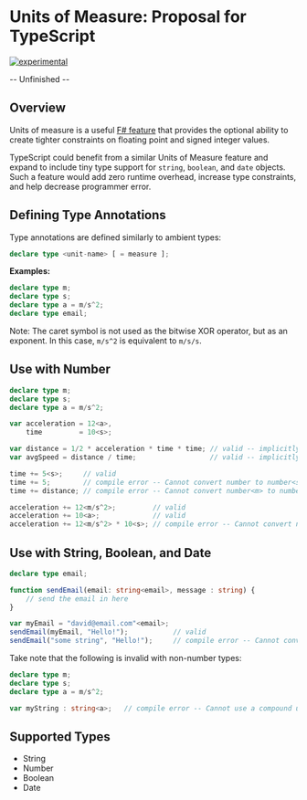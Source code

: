 Units of Measure: Proposal for TypeScript
=========================================

[![experimental](http://badges.github.io/stability-badges/dist/experimental.svg)](http://github.com/badges/stability-badges)

-- Unfinished --

## Overview

Units of measure is a useful [F# feature](http://msdn.microsoft.com/en-us/library/dd233243.aspx) that provides the optional ability to create tighter constraints on floating point and signed integer values.

TypeScript could benefit from a similar Units of Measure feature and expand to include tiny type support for `string`, `boolean`, and `date` objects. Such a feature would add zero runtime overhead, increase type constraints, and help decrease programmer error.

## Defining Type Annotations

Type annotations are defined similarly to ambient types:

```typescript
declare type <unit-name> [ = measure ];
```

**Examples:**

```typescript
declare type m;
declare type s;
declare type a = m/s^2;
declare type email;
```

Note: The caret symbol is not used as the bitwise XOR operator, but as an exponent. In this case, `m/s^2` is equivalent to `m/s/s`.

## Use with Number

```typescript
declare type m;
declare type s;
declare type a = m/s^2;

var acceleration = 12<a>,
    time         = 10<s>;

var distance = 1/2 * acceleration * time * time; // valid -- implicitly typed to number<m>
var avgSpeed = distance / time;                  // valid -- implicitly typed to number<m/s>

time += 5<s>;     // valid
time += 5;        // compile error -- Cannot convert number to number<s>
time += distance; // compile error -- Cannot convert number<m> to number<s>

acceleration += 12<m/s^2>;         // valid
acceleration += 10<a>;             // valid
acceleration += 12<m/s^2> * 10<s>; // compile error -- Cannot convert number<m/s> to number<a>
```

## Use with String, Boolean, and Date

```typescript
declare type email;

function sendEmail(email: string<email>, message : string) {
    // send the email in here
}

var myEmail = "david@email.com"<email>;
sendEmail(myEmail, "Hello!");           // valid
sendEmail("some string", "Hello!");     // compile error -- Cannot convert string to string<email>
```

Take note that the following is invalid with non-number types:

```typescript
declare type m;
declare type s;
declare type a = m/s^2;

var myString : string<a>;   // compile error -- Cannot use a compound unit annotation for non-number types
```

## Supported Types

* String
* Number
* Boolean
* Date
